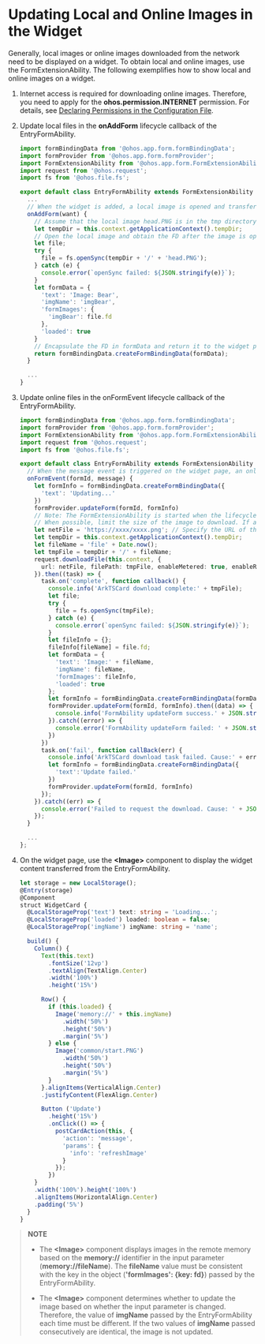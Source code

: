 # Updating Local and Online Images in the Widget


Generally, local images or online images downloaded from the network need to be displayed on a widget. To obtain local and online images, use the FormExtensionAbility. The following exemplifies how to show local and online images on a widget.


1. Internet access is required for downloading online images. Therefore, you need to apply for the **ohos.permission.INTERNET** permission. For details, see [Declaring Permissions in the Configuration File](../security/accesstoken-guidelines.md).

2. Update local files in the **onAddForm** lifecycle callback of the EntryFormAbility.
   
   ```ts
   import formBindingData from '@ohos.app.form.formBindingData';
   import formProvider from '@ohos.app.form.formProvider';
   import FormExtensionAbility from '@ohos.app.form.FormExtensionAbility';
   import request from '@ohos.request';
   import fs from '@ohos.file.fs';
   
   export default class EntryFormAbility extends FormExtensionAbility {
     ...
     // When the widget is added, a local image is opened and transferred to the widget page for display.
     onAddForm(want) {
       // Assume that the local image head.PNG is in the tmp directory of the current widget.
       let tempDir = this.context.getApplicationContext().tempDir;
       // Open the local image and obtain the FD after the image is opened.
       let file;
       try {
         file = fs.openSync(tempDir + '/' + 'head.PNG');
       } catch (e) {
         console.error(`openSync failed: ${JSON.stringify(e)}`);
       }
       let formData = {
         'text': 'Image: Bear',
         'imgName': 'imgBear',
         'formImages': {
           'imgBear': file.fd
         },
         'loaded': true
       }
       // Encapsulate the FD in formData and return it to the widget page.
       return formBindingData.createFormBindingData(formData);
     }
   
     ...
   }
   ```

3. Update online files in the onFormEvent lifecycle callback of the EntryFormAbility.
   
   ```ts
   import formBindingData from '@ohos.app.form.formBindingData';
   import formProvider from '@ohos.app.form.formProvider';
   import FormExtensionAbility from '@ohos.app.form.FormExtensionAbility';
   import request from '@ohos.request';
   import fs from '@ohos.file.fs';
   
   export default class EntryFormAbility extends FormExtensionAbility {
     // When the message event is triggered on the widget page, an online image is downloaded and transferred to the widget page for display.
     onFormEvent(formId, message) {
       let formInfo = formBindingData.createFormBindingData({
         'text': 'Updating...'
       })
       formProvider.updateForm(formId, formInfo)
       // Note: The FormExtensionAbility is started when the lifecycle callback is triggered. It can run  in the background for only 5 seconds.
       // When possible, limit the size of the image to download. If an image cannot be downloaded within 5 seconds, it cannot be updated to the widget page.
       let netFile = 'https://xxxx/xxxx.png'; // Specify the URL of the image to download.
       let tempDir = this.context.getApplicationContext().tempDir;
       let fileName = 'file' + Date.now();
       let tmpFile = tempDir + '/' + fileName;
       request.downloadFile(this.context, {
         url: netFile, filePath: tmpFile, enableMetered: true, enableRoaming: true
       }).then((task) => {
         task.on('complete', function callback() {
           console.info('ArkTSCard download complete:' + tmpFile);
           let file;
           try {
             file = fs.openSync(tmpFile);
           } catch (e) {
             console.error(`openSync failed: ${JSON.stringify(e)}`);
           }
           let fileInfo = {};
           fileInfo[fileName] = file.fd;
           let formData = {
             'text': 'Image:' + fileName,
             'imgName': fileName,
             'formImages': fileInfo,
             'loaded': true
           };
           let formInfo = formBindingData.createFormBindingData(formData)
           formProvider.updateForm(formId, formInfo).then((data) => {
             console.info('FormAbility updateForm success.' + JSON.stringify(data));
           }).catch((error) => {
             console.error('FormAbility updateForm failed: ' + JSON.stringify(error));
           })
         })
         task.on('fail', function callBack(err) {
           console.info('ArkTSCard download task failed. Cause:' + err);
           let formInfo = formBindingData.createFormBindingData({
             'text':'Update failed.'
           })
           formProvider.updateForm(formId, formInfo)
         });
       }).catch((err) => {
         console.error('Failed to request the download. Cause: ' + JSON.stringify(err));
       });
     }
   
     ...
   };
   ```

4. On the widget page, use the **\<Image>** component to display the widget content transferred from the EntryFormAbility.

   ```ts
   let storage = new LocalStorage();
   @Entry(storage)
   @Component
   struct WidgetCard {
     @LocalStorageProp('text') text: string = 'Loading...';
     @LocalStorageProp('loaded') loaded: boolean = false;
     @LocalStorageProp('imgName') imgName: string = 'name';
   
     build() {
       Column() {
         Text(this.text)
           .fontSize('12vp')
           .textAlign(TextAlign.Center)
           .width('100%')
           .height('15%')
   
         Row() {
           if (this.loaded) {
             Image('memory://' + this.imgName)
               .width('50%')
               .height('50%')
               .margin('5%')
           } else {
             Image('common/start.PNG')
               .width('50%')
               .height('50%')
               .margin('5%')
           }
         }.alignItems(VerticalAlign.Center)
         .justifyContent(FlexAlign.Center)
   
         Button ('Update')
           .height('15%')
           .onClick(() => {
             postCardAction(this, {
               'action': 'message',
               'params': {
                 'info': 'refreshImage'
               }
             });
           })
       }
       .width('100%').height('100%')
       .alignItems(HorizontalAlign.Center)
       .padding('5%')
     }
   }
   ```

> **NOTE**
> - The **\<Image>** component displays images in the remote memory based on the **memory://** identifier in the input parameter (**memory://fileName**). The **fileName** value must be consistent with the key in the object (**'formImages': {key: fd}**) passed by the EntryFormAbility.
> 
> - The **\<Image>** component determines whether to update the image based on whether the input parameter is changed. Therefore, the value of **imgName** passed by the EntryFormAbility each time must be different. If the two values of **imgName** passed consecutively are identical, the image is not updated.
